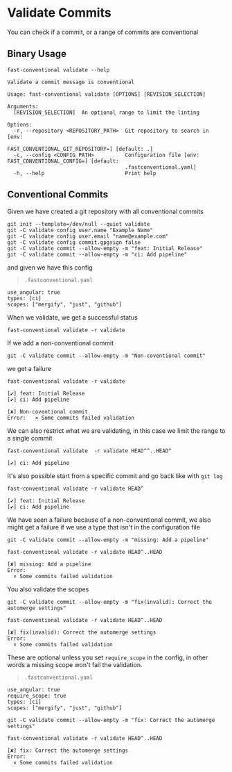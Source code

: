 # Validate Commits

You can check if a commit, or a range of commits are conventional

## Binary Usage

``` shell,script(name="help-validate",expected_exit_code=0)
fast-conventional validate --help
```

``` text,verify(script_name="help-validate",stream=stdout)
Validate a commit message is conventional

Usage: fast-conventional validate [OPTIONS] [REVISION_SELECTION]

Arguments:
  [REVISION_SELECTION]  An optional range to limit the linting

Options:
  -r, --repository <REPOSITORY_PATH>  Git repository to search in [env:
                                      FAST_CONVENTIONAL_GIT_REPOSITORY=] [default: .]
  -c, --config <CONFIG_PATH>          Configuration file [env: FAST_CONVENTIONAL_CONFIG=] [default:
                                      .fastconventional.yaml]
  -h, --help                          Print help
```

## Conventional Commits

Given we have created a git repository with all conventional commits

```shell,script(name="initialise-repository")
git init --template=/dev/null --quiet validate
git -C validate config user.name "Example Name"
git -C validate config user.email "name@example.com"
git -C validate config commit.gpgsign false
git -C validate commit --allow-empty -m "feat: Initial Release"
git -C validate commit --allow-empty -m "ci: Add pipeline"
```

and given we have this config

> `.fastconventional.yaml`

``` yaml,file(path=".fastconventional.yaml")
use_angular: true
types: [ci]
scopes: ["mergify", "just", "github"]
```

When we validate, we get a successful status

```shell,script(name="validate-fine",expected_exit_code=0)
fast-conventional validate -r validate
```

If we add a non-conventional commit

```shell,script(name="make-a-non-conventional-commit")
git -C validate commit --allow-empty -m "Non-coventional commit"
```

we get a failure

```shell,script(name="validate-non-conventional-commit",expected_exit_code=1)
fast-conventional validate -r validate
```

```text,verify(script_name="validate-non-conventional-commit", stream=stdout)
[✔] feat: Initial Release
[✔] ci: Add pipeline
```

```text,verify(script_name="validate-non-conventional-commit", stream=stderr)
[✘] Non-coventional commit
Error:   × Some commits failed validation

```

We can also restrict what we are validating, in this case we limit the range to a single commit

```shell,script(name="validate-commit-range",expected_exit_code=0)
fast-conventional validate  -r validate HEAD^^..HEAD^
```

```text,verify(script_name="validate-commit-range", stream=stdout)
[✔] ci: Add pipeline
```

It's also possible start from a specific commit and go back like with `git log`

```shell,script(name="validate-single-commit",expected_exit_code=0)
fast-conventional validate -r validate HEAD^
```

```text,verify(script_name="validate-single-commit", stream=stdout)
[✔] feat: Initial Release
[✔] ci: Add pipeline
```

We have seen a failure because of a non-conventional commit, we also might get a failure if we use a type that isn't in the configuration file

```shell,script(name="make-a-commit-with-unknown-type")
git -C validate commit --allow-empty -m "missing: Add a pipeline"
```


```shell,script(name="validate-missing-unknown-type",expected_exit_code=1)
fast-conventional validate -r validate HEAD^..HEAD
```

```text,verify(script_name="validate-missing-unknown-type", stream=stderr)
[✘] missing: Add a pipeline
Error: 
  × Some commits failed validation

```

You also validate the scopes

```shell,script(name="make-a-commit-with-unknown-type")
git -C validate commit --allow-empty -m "fix(invalid): Correct the automerge settings"
```


```shell,script(name="validate-missing-unknown-type",expected_exit_code=1)
fast-conventional validate -r validate HEAD^..HEAD
```

```text,verify(script_name="validate-missing-unknown-type", stream=stderr)
[✘] fix(invalid): Correct the automerge settings
Error: 
  × Some commits failed validation

```

These are optional unless you set `require_scope` in the config, in other words a missing scope won't fail the validation.

> `.fastconventional.yaml`
``` yaml,file(path=".fastconventional.yaml")
use_angular: true
require_scope: true
types: [ci]
scopes: ["mergify", "just", "github"]
```

```shell,script(name="make-a-commit-with-unknown-type")
git -C validate commit --allow-empty -m "fix: Correct the automerge settings"
```


```shell,script(name="validate-missing-unknown-type",expected_exit_code=1)
fast-conventional validate -r validate HEAD^..HEAD
```

```text,verify(script_name="validate-missing-unknown-type", stream=stderr)
[✘] fix: Correct the automerge settings
Error: 
  × Some commits failed validation

```
